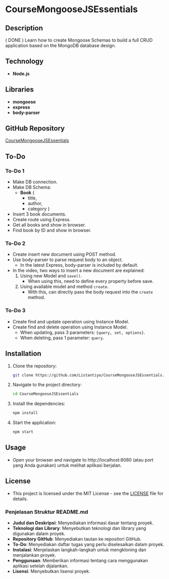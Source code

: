 # CourseMongooseJSEssentials

## Description
( DONE ) Learn how to create Mongoose Schemas to build a full CRUD application based on the MongoDB database design.

## Technology
- **Node.js**

## Libraries
- **mongoose**
- **express**
- **body-parser**

## GitHub Repository
[CourseMongooseJSEssentials](https://github.com/username/CourseMongooseJSEssentials)  <!-- Gantilah 'username' dengan nama pengguna GitHub Anda -->

## To-Do

### To-Do 1
- Make DB connection.
- Make DB Schema: 
  - **Book** { 
    - title, 
    - author, 
    - category 
  }
- Insert 3 book documents.
- Create route using Express.
- Get all books and show in browser.
- Find book by ID and show in browser.

### To-Do 2
- Create insert new document using POST method.
- Use body-parser to parse request body to an object.
  - In the latest Express, body-parser is included by default.
- In the video, two ways to insert a new document are explained:
  1. Using new Model and `save()`.
     - When using this, need to define every property before save.
  2. Using available model and method `create`.
     - With this, can directly pass the body request into the `create` method.

### To-Do 3
- Create find and update operation using Instance Model.
- Create find and delete operation using Instance Model.
  - When updating, pass 3 parameters: `{query, set, options}`.
  - When deleting, pass 1 parameter: `query`.

## Installation

1. Clone the repository:
   ```bash
   git clone https://github.com/Listantiyo/CourseMongooseJSEssentials.git
2. Navigate to the project directory:
   ```bash
   cd CourseMongooseJSEssentials
3. Install the dependencies:
   ```bash
   npm install
4. Start the application:
   ```bash
   npm start

## Usage

- Open your browser and navigate to http://localhost:8080 (atau port yang Anda gunakan) untuk melihat aplikasi berjalan.

## License

- This project is licensed under the MIT License - see the [LICENSE](https://mit-license.org/) file for details.


### Penjelasan Struktur README.md

- **Judul dan Deskripsi**: Menyediakan informasi dasar tentang proyek.
- **Teknologi dan Library**: Menyebutkan teknologi dan library yang digunakan dalam proyek.
- **Repository GitHub**: Menyediakan tautan ke repositori GitHub.
- **To-Do**: Menyediakan daftar tugas yang perlu diselesaikan dalam proyek.
- **Instalasi**: Menjelaskan langkah-langkah untuk mengkloning dan menjalankan proyek.
- **Penggunaan**: Memberikan informasi tentang cara menggunakan aplikasi setelah dijalankan.
- **Lisensi**: Menyebutkan lisensi proyek.